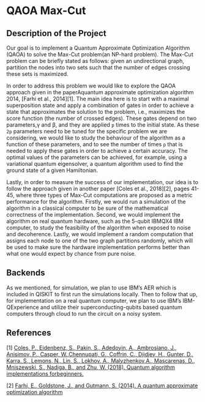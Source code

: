# QAOA Max-Cut

## Description of the Project

Our goal is to implement a Quantum Approximate Optimization Algorithm (QAOA) to solve the Max-Cut problem(an NP-hard problem). The Max-Cut problem can be briefly stated as follows: given an undirectional graph, partition the nodes into two sets such that the number of edges crossing these sets is maximized.

In order to address this problem we would like to explore the QAOA approach given in the paperAquantum approximate optimization algorithm 2014, [Farhi et al., 2014][1]. The main idea here is to start with a maximal superposition state and apply a combination of gates in order to achieve a state that approximates the solution to the problem, i.e., maximizes the score function (the number of crossed edges). These gates depend on two parameters,γ and β, and they are applied `p` times to the initial state. As these `2p` parameters need to be tuned for the specific problem we are considering, we would like to study the behaviour of the algorithm as a function of these parameters, and to see the number of times `p` that is needed to apply these gates in order to achieve a certain accuracy. The optimal values of the parameters can be achieved, for example, using a variational quantum eigensolver, a quantum algorithm used to find the ground state of a given Hamiltonian.

Lastly, in order to measure the success of our implementation, our idea is to follow the approach given in another paper [Coles et al., 2018][2], pages 41-45, where three types of Max-Cut computations are proposed as a metric performance for the algorithm. Firstly, we would run a simulation of the algorithm in a classical computer to be sure of the mathematical correctness of the implementation. Second, we would implement the algorithm on real quantum hardware, such as the 5-qubit IBMQX4 IBM computer, to study the feasibility of the algorithm when exposed to noise and decoherence. Lastly, we would implement a random computation that assigns each node to one of the two graph partitions randomly, which will be used to make sure the hardware implementation performs better than what one would expect by chance from pure noise.

## Backends

As we mentioned, for simulation, we plan to use IBM’s AER which is included in QISKIT to first run the simulations locally. Then to follow that up, for implementation on a real quantum computer, we plan to use IBM’s IBM-QExperience and utilize their superconducting-qubits based quantum computers through cloud to run the circuit on a noisy system.

## References
[1] [Coles, P., Eidenbenz, S., Pakin, S., Adedoyin, A., Ambrosiano, J., Anisimov, P., Casper, W.,Chennupati, G., Coffrin, C., Djidjev, H., Gunter, D., Karra, S., Lemons, N., Lin, S., Lokhov, A., Malyzhenkov,A., Mascarenas, D., Mniszewski, S., Nadiga, B., and Zhu, W. (2018). Quantum algorithm implementations forbeginners.](https://ui.adsabs.harvard.edu/abs/2018arXiv180403719A/abstract)

[2] [Farhi, E., Goldstone, J., and Gutmann, S. (2014). A quantum approximate optimization algorithm](https://arxiv.org/abs/1411.4028v1)
